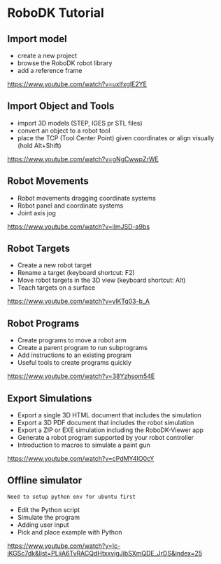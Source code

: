 # RoboDK Tutorial

## Import model

- create a new project
- browse the RoboDK robot library
- add a reference frame

https://www.youtube.com/watch?v=uxlfxglE2YE

## Import Object and Tools

- import 3D models (STEP, IGES pr STL files)
- convert an object to a robot tool
- place the TCP (Tool Center Point) given coordinates or align visually (hold Alt+Shift)

https://www.youtube.com/watch?v=gNgCwwpZrWE

## Robot Movements

- Robot movements dragging coordinate systems
- Robot panel and coordinate systems
- Joint axis jog

https://www.youtube.com/watch?v=ilmJSD-a9bs

## Robot Targets

- Create a new robot target
- Rename a target (keyboard shortcut: F2)
- Move robot targets in the 3D view (keyboard shortcut: Alt)
- Teach targets on a surface

https://www.youtube.com/watch?v=ylKTq03-b_A

## Robot Programs

- Create programs to move a robot arm
- Create a parent program to run subprograms
- Add instructions to an existing program
- Useful tools to create programs quickly

https://www.youtube.com/watch?v=38Yzhsom54E

## Export Simulations

- Export a single 3D HTML document that includes the simulation
- Export a 3D PDF document that includes the robot simulation
- Export a ZIP or EXE simulation including the RoboDK-Viewer app
- Generate a robot program supported by your robot controller
- Introduction to macros to simulate a paint gun

https://www.youtube.com/watch?v=cPdMY4IO0cY

## Offline simulator

`Need to setup python env for ubuntu first`

- Edit the Python script
- Simulate the program
- Adding user input
- Pick and place example with Python

https://www.youtube.com/watch?v=Ic-iKGSc7dk&list=PLjiA6TvRACQdHtxxvigJibSXmQDE_JrDS&index=25

